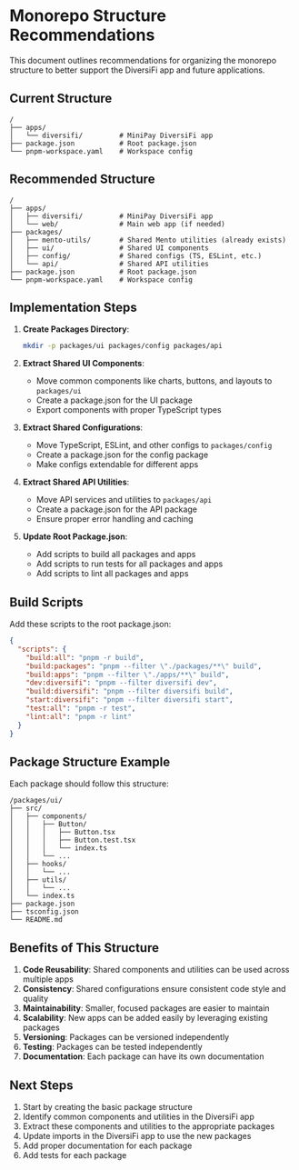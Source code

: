 # Monorepo Structure Recommendations

This document outlines recommendations for organizing the monorepo structure to better support the DiversiFi app and future applications.

## Current Structure

```
/
├── apps/
│   └── diversifi/         # MiniPay DiversiFi app
├── package.json           # Root package.json
└── pnpm-workspace.yaml    # Workspace config
```

## Recommended Structure

```
/
├── apps/
│   ├── diversifi/         # MiniPay DiversiFi app
│   └── web/               # Main web app (if needed)
├── packages/
│   ├── mento-utils/       # Shared Mento utilities (already exists)
│   ├── ui/                # Shared UI components
│   ├── config/            # Shared configs (TS, ESLint, etc.)
│   └── api/               # Shared API utilities
├── package.json           # Root package.json
└── pnpm-workspace.yaml    # Workspace config
```

## Implementation Steps

1. **Create Packages Directory**:
   ```bash
   mkdir -p packages/ui packages/config packages/api
   ```

2. **Extract Shared UI Components**:
   - Move common components like charts, buttons, and layouts to `packages/ui`
   - Create a package.json for the UI package
   - Export components with proper TypeScript types

3. **Extract Shared Configurations**:
   - Move TypeScript, ESLint, and other configs to `packages/config`
   - Create a package.json for the config package
   - Make configs extendable for different apps

4. **Extract Shared API Utilities**:
   - Move API services and utilities to `packages/api`
   - Create a package.json for the API package
   - Ensure proper error handling and caching

5. **Update Root Package.json**:
   - Add scripts to build all packages and apps
   - Add scripts to run tests for all packages and apps
   - Add scripts to lint all packages and apps

## Build Scripts

Add these scripts to the root package.json:

```json
{
  "scripts": {
    "build:all": "pnpm -r build",
    "build:packages": "pnpm --filter \"./packages/**\" build",
    "build:apps": "pnpm --filter \"./apps/**\" build",
    "dev:diversifi": "pnpm --filter diversifi dev",
    "build:diversifi": "pnpm --filter diversifi build",
    "start:diversifi": "pnpm --filter diversifi start",
    "test:all": "pnpm -r test",
    "lint:all": "pnpm -r lint"
  }
}
```

## Package Structure Example

Each package should follow this structure:

```
/packages/ui/
├── src/
│   ├── components/
│   │   ├── Button/
│   │   │   ├── Button.tsx
│   │   │   ├── Button.test.tsx
│   │   │   └── index.ts
│   │   └── ...
│   ├── hooks/
│   │   └── ...
│   ├── utils/
│   │   └── ...
│   └── index.ts
├── package.json
├── tsconfig.json
└── README.md
```

## Benefits of This Structure

1. **Code Reusability**: Shared components and utilities can be used across multiple apps
2. **Consistency**: Shared configurations ensure consistent code style and quality
3. **Maintainability**: Smaller, focused packages are easier to maintain
4. **Scalability**: New apps can be added easily by leveraging existing packages
5. **Versioning**: Packages can be versioned independently
6. **Testing**: Packages can be tested independently
7. **Documentation**: Each package can have its own documentation

## Next Steps

1. Start by creating the basic package structure
2. Identify common components and utilities in the DiversiFi app
3. Extract these components and utilities to the appropriate packages
4. Update imports in the DiversiFi app to use the new packages
5. Add proper documentation for each package
6. Add tests for each package
